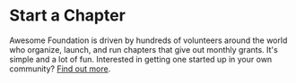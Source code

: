 # Start a Chapter

Awesome Foundation is driven by hundreds of volunteers around the world who organize, launch, and run chapters that give out monthly grants. It's simple and a lot of fun. Interested in getting one started up in your own community? [Find out more](/en/start_a_chapter).
